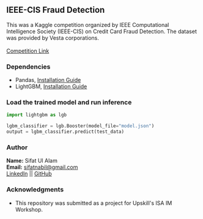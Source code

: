 ## IEEE-CIS Fraud Detection
This was a Kaggle competition organized by IEEE Computational Intelligence Society (IEEE-CIS) on Credit Card Fraud Detection. The dataset was provided by Vesta corporations. </br>
</br>
[Competition Link](https://www.kaggle.com/c/ieee-fraud-detection)

### Dependencies
- Pandas, [Installation Guide](https://pandas.pydata.org/pandas-docs/stable/getting_started/install.html)
- LightGBM, [Installation Guide](https://lightgbm.readthedocs.io/en/latest/Installation-Guide.html)

### Load the trained model and run inference
```python
import lightgbm as lgb

lgbm_classifier = lgb.Booster(model_file="model.json")
output = lgbm_classifier.predict(test_data)
```
### Author
**Name:** Sifat Ul Alam </br>
**Email:** sifatnabil@gmail.com </br>
[LinkedIn](https://www.linkedin.com/in/sifat-nabil-2a9b3078/) ||
[GitHub](https://github.com/sifatnabil)

### Acknowledgments
- This repository was submitted as a project for Upskill's ISA IM Workshop.

